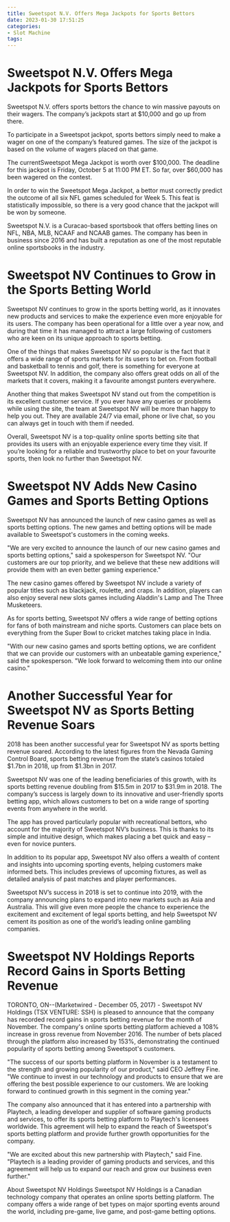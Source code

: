```yaml
---
title: Sweetspot N.V. Offers Mega Jackpots for Sports Bettors 
date: 2023-01-30 17:51:25
categories:
- Slot Machine
tags:
---
```



# Sweetspot N.V. Offers Mega Jackpots for Sports Bettors 

Sweetspot N.V. offers sports bettors the chance to win massive payouts on their wagers. The company’s jackpots start at $10,000 and go up from there.

To participate in a Sweetspot jackpot, sports bettors simply need to make a wager on one of the company’s featured games. The size of the jackpot is based on the volume of wagers placed on that game.

The currentSweetspot Mega Jackpot is worth over $100,000. The deadline for this jackpot is Friday, October 5 at 11:00 PM ET. So far, over $60,000 has been wagered on the contest.

In order to win the Sweetspot Mega Jackpot, a bettor must correctly predict the outcome of all six NFL games scheduled for Week 5. This feat is statistically impossible, so there is a very good chance that the jackpot will be won by someone.

Sweetspot N.V. is a Curacao-based sportsbook that offers betting lines on NFL, NBA, MLB, NCAAF and NCAAB games. The company has been in business since 2016 and has built a reputation as one of the most reputable online sportsbooks in the industry.

# Sweetspot NV Continues to Grow in the Sports Betting World 

Sweetspot NV continues to grow in the sports betting world, as it innovates new products and services to make the experience even more enjoyable for its users. The company has been operational for a little over a year now, and during that time it has managed to attract a large following of customers who are keen on its unique approach to sports betting.

One of the things that makes Sweetspot NV so popular is the fact that it offers a wide range of sports markets for its users to bet on. From football and basketball to tennis and golf, there is something for everyone at Sweetspot NV. In addition, the company also offers great odds on all of the markets that it covers, making it a favourite amongst punters everywhere.

Another thing that makes Sweetspot NV stand out from the competition is its excellent customer service. If you ever have any queries or problems while using the site, the team at Sweetspot NV will be more than happy to help you out. They are available 24/7 via email, phone or live chat, so you can always get in touch with them if needed.

Overall, Sweetspot NV is a top-quality online sports betting site that provides its users with an enjoyable experience every time they visit. If you’re looking for a reliable and trustworthy place to bet on your favourite sports, then look no further than Sweetspot NV.

# Sweetspot NV Adds New Casino Games and Sports Betting Options 

Sweetspot NV has announced the launch of new casino games as well as sports betting options. The new games and betting options will be made available to Sweetspot's customers in the coming weeks.

"We are very excited to announce the launch of our new casino games and sports betting options," said a spokesperson for Sweetspot NV. "Our customers are our top priority, and we believe that these new additions will provide them with an even better gaming experience."

The new casino games offered by Sweetspot NV include a variety of popular titles such as blackjack, roulette, and craps. In addition, players can also enjoy several new slots games including Aladdin's Lamp and The Three Musketeers.

As for sports betting, Sweetspot NV offers a wide range of betting options for fans of both mainstream and niche sports. Customers can place bets on everything from the Super Bowl to cricket matches taking place in India.

"With our new casino games and sports betting options, we are confident that we can provide our customers with an unbeatable gaming experience," said the spokesperson. "We look forward to welcoming them into our online casino."

# Another Successful Year for Sweetspot NV as Sports Betting Revenue Soars 

2018 has been another successful year for Sweetspot NV as sports betting revenue soared. According to the latest figures from the Nevada Gaming Control Board, sports betting revenue from the state’s casinos totaled $1.7bn in 2018, up from $1.3bn in 2017.

Sweetspot NV was one of the leading beneficiaries of this growth, with its sports betting revenue doubling from $15.5m in 2017 to $31.9m in 2018. The company’s success is largely down to its innovative and user-friendly sports betting app, which allows customers to bet on a wide range of sporting events from anywhere in the world.

The app has proved particularly popular with recreational bettors, who account for the majority of Sweetspot NV’s business. This is thanks to its simple and intuitive design, which makes placing a bet quick and easy – even for novice punters.

In addition to its popular app, Sweetspot NV also offers a wealth of content and insights into upcoming sporting events, helping customers make informed bets. This includes previews of upcoming fixtures, as well as detailed analysis of past matches and player performances.

Sweetspot NV’s success in 2018 is set to continue into 2019, with the company announcing plans to expand into new markets such as Asia and Australia. This will give even more people the chance to experience the excitement and excitement of legal sports betting, and help Sweetspot NV cement its position as one of the world’s leading online gambling companies.

# Sweetspot NV Holdings Reports Record Gains in Sports Betting Revenue

TORONTO, ON--(Marketwired - December 05, 2017) - Sweetspot NV Holdings (TSX VENTURE: SSH) is pleased to announce that the company has recorded record gains in sports betting revenue for the month of November. The company's online sports betting platform achieved a 108% increase in gross revenue from November 2016. The number of bets placed through the platform also increased by 153%, demonstrating the continued popularity of sports betting among Sweetspot's customers.

"The success of our sports betting platform in November is a testament to the strength and growing popularity of our product," said CEO Jeffrey Fine. "We continue to invest in our technology and products to ensure that we are offering the best possible experience to our customers. We are looking forward to continued growth in this segment in the coming year."

The company also announced that it has entered into a partnership with Playtech, a leading developer and supplier of software gaming products and services, to offer its sports betting platform to Playtech's licensees worldwide. This agreement will help to expand the reach of Sweetspot's sports betting platform and provide further growth opportunities for the company.

"We are excited about this new partnership with Playtech," said Fine. "Playtech is a leading provider of gaming products and services, and this agreement will help us to expand our reach and grow our business even further."

About Sweetspot NV Holdings
Sweetspot NV Holdings is a Canadian technology company that operates an online sports betting platform. The company offers a wide range of bet types on major sporting events around the world, including pre-game, live game, and post-game betting options.